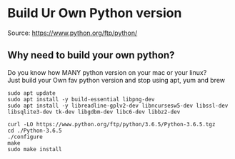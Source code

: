 # Build Ur Own Python version

Source: <a herf='https://www.python.org/ftp/python/'>https://www.python.org/ftp/python/</a>

## Why need to build your own python?
Do you know how MANY python version on your mac or your linux?\
Just build your Own fav python version and stop using apt, yum and brew

```
sudo apt update
sudo apt install -y build-essential libpng-dev
sudo apt install -y libreadline-gplv2-dev libncursesw5-dev libssl-dev libsqlite3-dev tk-dev libgdbm-dev libc6-dev libbz2-dev

curl -LO https://www.python.org/ftp/python/3.6.5/Python-3.6.5.tgz
cd ./Python-3.6.5 
./configure 
make
sudo make install
```

